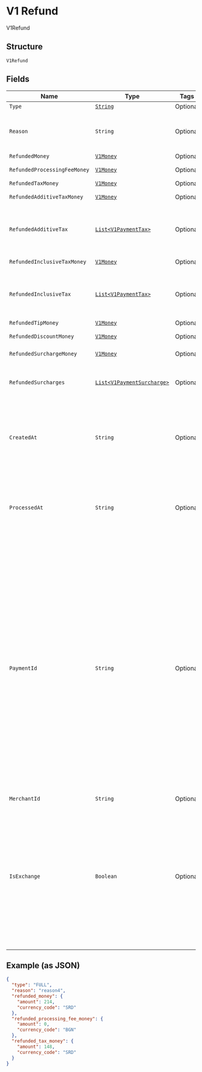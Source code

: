 
# V1 Refund

V1Refund

## Structure

`V1Refund`

## Fields

| Name | Type | Tags | Description | Getter |
|  --- | --- | --- | --- | --- |
| `Type` | [`String`](../../doc/models/v1-refund-type.md) | Optional | - | String getType() |
| `Reason` | `String` | Optional | The merchant-specified reason for the refund. | String getReason() |
| `RefundedMoney` | [`V1Money`](../../doc/models/v1-money.md) | Optional | - | V1Money getRefundedMoney() |
| `RefundedProcessingFeeMoney` | [`V1Money`](../../doc/models/v1-money.md) | Optional | - | V1Money getRefundedProcessingFeeMoney() |
| `RefundedTaxMoney` | [`V1Money`](../../doc/models/v1-money.md) | Optional | - | V1Money getRefundedTaxMoney() |
| `RefundedAdditiveTaxMoney` | [`V1Money`](../../doc/models/v1-money.md) | Optional | - | V1Money getRefundedAdditiveTaxMoney() |
| `RefundedAdditiveTax` | [`List<V1PaymentTax>`](../../doc/models/v1-payment-tax.md) | Optional | All of the additive taxes associated with the refund. | List<V1PaymentTax> getRefundedAdditiveTax() |
| `RefundedInclusiveTaxMoney` | [`V1Money`](../../doc/models/v1-money.md) | Optional | - | V1Money getRefundedInclusiveTaxMoney() |
| `RefundedInclusiveTax` | [`List<V1PaymentTax>`](../../doc/models/v1-payment-tax.md) | Optional | All of the inclusive taxes associated with the refund. | List<V1PaymentTax> getRefundedInclusiveTax() |
| `RefundedTipMoney` | [`V1Money`](../../doc/models/v1-money.md) | Optional | - | V1Money getRefundedTipMoney() |
| `RefundedDiscountMoney` | [`V1Money`](../../doc/models/v1-money.md) | Optional | - | V1Money getRefundedDiscountMoney() |
| `RefundedSurchargeMoney` | [`V1Money`](../../doc/models/v1-money.md) | Optional | - | V1Money getRefundedSurchargeMoney() |
| `RefundedSurcharges` | [`List<V1PaymentSurcharge>`](../../doc/models/v1-payment-surcharge.md) | Optional | A list of all surcharges associated with the refund. | List<V1PaymentSurcharge> getRefundedSurcharges() |
| `CreatedAt` | `String` | Optional | The time when the merchant initiated the refund for Square to process, in ISO 8601 format. | String getCreatedAt() |
| `ProcessedAt` | `String` | Optional | The time when Square processed the refund on behalf of the merchant, in ISO 8601 format. | String getProcessedAt() |
| `PaymentId` | `String` | Optional | A Square-issued ID associated with the refund. For single-tender refunds, payment_id is the ID of the original payment ID. For split-tender refunds, payment_id is the ID of the original tender. For exchange-based refunds (is_exchange == true), payment_id is the ID of the original payment ID even if the payment includes other tenders. | String getPaymentId() |
| `MerchantId` | `String` | Optional | - | String getMerchantId() |
| `IsExchange` | `Boolean` | Optional | Indicates whether or not the refund is associated with an exchange. If is_exchange is true, the refund reflects the value of goods returned in the exchange not the total money refunded. | Boolean getIsExchange() |

## Example (as JSON)

```json
{
  "type": "FULL",
  "reason": "reason4",
  "refunded_money": {
    "amount": 214,
    "currency_code": "SRD"
  },
  "refunded_processing_fee_money": {
    "amount": 0,
    "currency_code": "BGN"
  },
  "refunded_tax_money": {
    "amount": 148,
    "currency_code": "SRD"
  }
}
```

